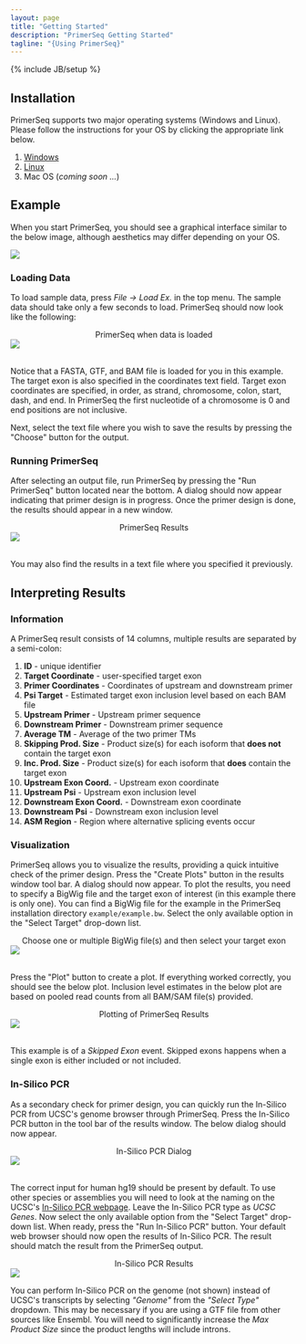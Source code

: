 ```yaml
---
layout: page
title: "Getting Started"
description: "PrimerSeq Getting Started"
tagline: "{Using PrimerSeq}"
---
```

{% include JB/setup %}

## Installation

PrimerSeq supports two major operating systems (Windows and Linux).
Please follow the instructions for your OS by clicking the appropriate link
below.

1. [Windows](windows.html)
2. [Linux](linux.html)
3. Mac OS (*coming soon ...*)

## Example

When you start PrimerSeq, you should see a graphical interface similar to the
below image, although aesthetics may differ depending on your OS.

<img src="start_program.png" class="img-rounded" style="display:block;margin-left:auto;margin-right:auto;" />

### Loading Data

To load sample data, press <i>File -> Load Ex.</i> in the top menu. The sample data should take only a few seconds to load.
PrimerSeq should now look like the following:

<center>PrimerSeq when data is loaded</center>
<img src="load_ex.png" style="display:block;margin-left:auto;margin-right:auto;" />
</br>

Notice that a FASTA, GTF, and BAM file is loaded for you in this example. The
target exon is also specified in the coordinates text field. Target exon
coordinates are specified, in order, as strand, chromosome, colon, start,
dash, and end. In PrimerSeq the first nucleotide of a chromosome is 0 and end
positions are not inclusive.

Next, select the text file where you wish to save the results by pressing the
"Choose" button for the output.

### Running PrimerSeq

After selecting an output file, run PrimerSeq by pressing the "Run PrimerSeq"
button located near the bottom. A dialog should now appear indicating that
primer design is in progress. Once the primer design is done, the results
should appear in a new window.

<center>PrimerSeq Results</center>
<img src="view_output.png" style="display:block;margin-left:auto;margin-right:auto;" />
</br>

You may also find the results in a text file where you specified it previously.

## Interpreting Results

### Information

A PrimerSeq result consists of 14 columns, multiple results are separated
by a semi-colon:

1. **ID** - unique identifier
2. **Target Coordinate** - user-specified target exon
3. **Primer Coordinates** - Coordinates of upstream and downstream primer
4. **Psi Target** - Estimated target exon inclusion level based on each BAM file
5. **Upstream Primer** - Upstream primer sequence
6. **Downstream Primer** - Downstream primer sequence
7. **Average TM** - Average of the two primer TMs
8. **Skipping Prod. Size** - Product size(s) for each isoform that **does not** contain the target exon
9. **Inc. Prod. Size** - Product size(s) for each isoform that **does** contain the target exon
10. **Upstream Exon Coord.** - Upstream exon coordinate
11. **Upstream Psi** - Upstream exon inclusion level
12. **Downstream Exon Coord.** - Downstream exon coordinate
13. **Downstream Psi** - Downstream exon inclusion level
14. **ASM Region** - Region where alternative splicing events occur

### Visualization

PrimerSeq allows you to visualize the results, providing a quick intuitive
check of the primer design. Press the "Create Plots" button in the results
window tool bar. A dialog should now appear. To plot the results, you need to
specify a BigWig file and the target exon of interest (in this example there
is only one). You can find a BigWig file for the example in the PrimerSeq
installation directory `example/example.bw`. Select the only available option
in the "Select Target" drop-down list.

<center>Choose one or multiple BigWig file(s) and then select your target exon</center>
<img src="plot_example.png" style="display:block;margin-left:auto;margin-right:auto;" />
</br>

Press the "Plot" button to create a plot. If everything worked correctly, you
should see the below plot. Inclusion level estimates in the below plot are
based on pooled read counts from all BAM/SAM file(s) provided.

<center>Plotting of PrimerSeq Results</center>
<img src="display_plot.png" style="display:block;margin-left:auto;margin-right:auto;" />
</br>

This example is of a *Skipped Exon* event. Skipped exons happens when a single exon is either included or not included.

### In-Silico PCR

As a secondary check for primer design, you can quickly run the In-Silico PCR
from UCSC's genome browser through PrimerSeq. Press the In-Silico PCR button
in the tool bar of the results window. The below dialog should now appear.

<center>In-Silico PCR Dialog</center>
<img src="insilico_pcr.png" style="display:block;margin-left:auto;margin-right:auto;" />
</br>

The correct input for human hg19 should be present by default. To use other
species or assemblies you will need to look at the naming on the UCSC's [In-Silico PCR webpage](http://genome.ucsc.edu/cgi-bin/hgPcr). Leave the In-Silico
PCR type as *UCSC Genes*. Now select the only available option from the
"Select Target" drop-down list. When ready, press the "Run In-Silico PCR"
button. Your default web browser should now open the results of In-Silico PCR.
The result should match the result from the PrimerSeq output.

<center>In-Silico PCR Results</center>
<img src="insilico_pcr_results.png" style="display:block;margin-left:auto;margin-right:auto;" />

You can perform In-Silico PCR on the genome (not shown) instead of UCSC's
transcripts by selecting *"Genome"* from the *"Select Type"* dropdown. This
may be necessary if you are using a GTF file from other sources like Ensembl.
You will need to significantly increase the *Max Product Size* since the
product lengths will include introns.
